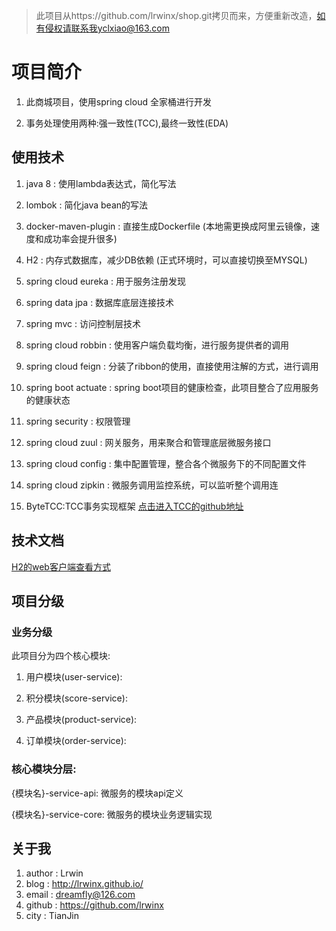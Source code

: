 > 此项目从https://github.com/lrwinx/shop.git拷贝而来，方便重新改造，如有侵权请联系我yclxiao@163.com

# 项目简介

1. 此商城项目，使用spring cloud 全家桶进行开发

2. 事务处理使用两种:强一致性(TCC),最终一致性(EDA)


## 使用技术

1. java 8 : 使用lambda表达式，简化写法

1. lombok : 简化java bean的写法

1. docker-maven-plugin : 直接生成Dockerfile (本地需更换成阿里云镜像，速度和成功率会提升很多)

1. H2 : 内存式数据库，减少DB依赖 (正式环境时，可以直接切换至MYSQL)

1. spring cloud eureka : 用于服务注册发现

1. spring data jpa : 数据库底层连接技术

1. spring mvc : 访问控制层技术

1. spring cloud robbin : 使用客户端负载均衡，进行服务提供者的调用

1. spring cloud feign : 分装了ribbon的使用，直接使用注解的方式，进行调用

1. spring boot actuate : spring boot项目的健康检查，此项目整合了应用服务的健康状态

1. spring security : 权限管理

1. spring cloud zuul : 网关服务，用来聚合和管理底层微服务接口

1. spring cloud config : 集中配置管理，整合各个微服务下的不同配置文件

1. spring cloud zipkin : 微服务调用监控系统，可以监听整个调用连

1. ByteTCC:TCC事务实现框架 [点击进入TCC的github地址](https://github.com/liuyangming/ByteTCC/)



    
## 技术文档

[H2的web客户端查看方式](https://github.com/lrwinx/shop/wiki/h2%E6%95%B0%E6%8D%AE%E5%BA%93%E7%9A%84web%E5%AE%A2%E6%88%B7%E7%AB%AF)

## 项目分级

### 业务分级

此项目分为四个核心模块:

1. 用户模块(user-service):

1. 积分模块(score-service):

1. 产品模块(product-service):

1. 订单模块(order-service):


### 核心模块分层:

{模块名}-service-api: 微服务的模块api定义

{模块名}-service-core: 微服务的模块业务逻辑实现


## 关于我

1. author : Lrwin
1. blog : http://lrwinx.github.io/
1. email : dreamfly@126.com
1. github : https://github.com/lrwinx
1. city : TianJin



